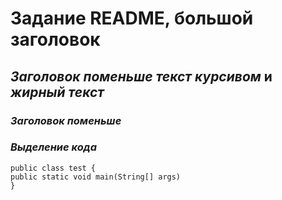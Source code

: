 # Задание README, большой заголовок
## *Заголовок поменьше* _текст курсивом_ и *жирный текст*
### *Заголовок поменьше*
### _Выделение кода_
```
public class test {
public static void main(String[] args)
}
```
